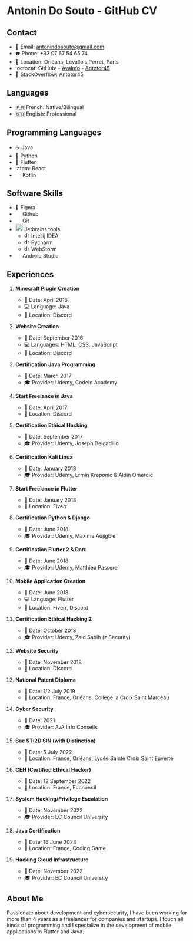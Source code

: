 # Antonin Do Souto - GitHub CV

## Contact
- :email: Email: antonindosouto@gmail.com
- :phone: Phone: +33 07 67 54 65 74
- :round_pushpin: Location: Orléans, Levallois Perret, Paris
- :octocat: GitHub:
       - [AvaInfo](https://github.com/avainfo)
       - [Antotor45](https://github.com/Antotor45)
- :mag_right: StackOverflow: [Antotor45](https://stackoverflow.com/users/1234567/antotor45)

## Languages
- :fr: French: Native/Bilingual
- :uk: English: Professional

## Programming Languages
- :coffee: Java
- :snake: Python
- :iphone: Flutter
- :atom: React
- <img src="https://upload.wikimedia.org/wikipedia/commons/thumb/0/06/Kotlin_Icon.svg/2048px-Kotlin_Icon.svg.png" width="15"/> Kotlin

## Software Skills
- :art: Figma 
- <img src="https://cdn-icons-png.flaticon.com/512/25/25231.png" width="15"/> Github
- <img src="https://upload.wikimedia.org/wikipedia/commons/thumb/3/3f/Git_icon.svg/2048px-Git_icon.svg.png" width="15"/> Git
- <img src="https://resources.jetbrains.com/storage/products/company/brand/logos/jb_beam.png" alt="drawing" width="20"/> Jetbrains tools:
     - <img src="https://upload.wikimedia.org/wikipedia/commons/thumb/9/9c/IntelliJ_IDEA_Icon.svg/1024px-IntelliJ_IDEA_Icon.svg.png" alt="drawing" width="15"/> Intellij IDEA
     - <img src="https://upload.wikimedia.org/wikipedia/commons/thumb/1/1d/PyCharm_Icon.svg/1024px-PyCharm_Icon.svg.png" alt="drawing" width="15"/> Pycharm
     - <img src="https://upload.wikimedia.org/wikipedia/commons/thumb/7/71/WebStorm_Icon.png/1200px-WebStorm_Icon.png" alt="drawing" width="15"/> WebStorm
- <img src="https://developer.android.com/static/studio/images/new-studio-logo-1.png" width="15"/> Android Studio

## Experiences
1. **Minecraft Plugin Creation**
   - :calendar: Date: April 2016
   - :computer: Language: Java
   - :round_pushpin: Location: Discord

2. **Website Creation**
   - :calendar: Date: September 2016
   - :computer: Languages: HTML, CSS, JavaScript
   - :round_pushpin: Location: Discord

3. **Certification Java Programming**
   - :calendar: Date: March 2017
   - :mortar_board: Provider: Udemy, CodeIn Academy

4. **Start Freelance in Java**
   - :calendar: Date: April 2017
   - :round_pushpin: Location: Discord

5. **Certification Ethical Hacking**
   - :calendar: Date: September 2017
   - :mortar_board: Provider: Udemy, Joseph Delgadillo

6. **Certification Kali Linux**
   - :calendar: Date: January 2018
   - :mortar_board: Provider: Udemy, Ermin Kreponic & Aldin Omerdic

7. **Start Freelance in Flutter**
   - :calendar: Date: January 2018
   - :round_pushpin: Location: Fiverr

8. **Certification Python & Django**
   - :calendar: Date: June 2018
   - :mortar_board: Provider: Udemy, Maxime Adjigble

9. **Certification Flutter 2 & Dart**
   - :calendar: Date: June 2018
   - :mortar_board: Provider: Udemy, Matthieu Passerel

10. **Mobile Application Creation**
    - :calendar: Date: June 2018
    - :computer: Language: Flutter
    - :round_pushpin: Location: Fiverr, Discord

11. **Certification Ethical Hacking 2**
    - :calendar: Date: October 2018
    - :mortar_board: Provider: Udemy, Zaid Sabih (z Security)

12. **Website Security**
    - :calendar: Date: November 2018
    - :round_pushpin: Location: Discord

13. **National Patent Diploma**
    - :calendar: Date: 1/2 July 2019
    - :round_pushpin: Location: France, Orléans, Collège la Croix Saint Marceau

14. **Cyber Security**
    - :calendar: Date: 2021
    - :mortar_board: Provider: AvA Info Conseils

15. **Bac STI2D SIN (with Distinction)**
    - :calendar: Date: 5 July 2022
    - :round_pushpin: Location: France, Orléans, Lycée Sainte Croix Saint Euverte

16. **CEH (Certified Ethical Hacker)**
    - :calendar: Date: 12 September 2022
    - :round_pushpin: Location: France, Eccouncil

17. **System Hacking/Privilege Escalation**
    - :calendar: Date: November 2022
    - :mortar_board: Provider: EC Council University

18. **Java Certification**
    - :calendar: Date: 16 June 2023
    - :round_pushpin: Location: France, Coding Game

19. **Hacking Cloud Infrastructure**
    - :calendar: Date: November 2022
    - :mortar_board: Provider: EC Council University

## About Me
Passionate about development and cybersecurity, I have been working for more than 4 years as a freelancer for companies and startups. I touch all kinds of programming and I specialize in the development of mobile applications in Flutter and Java.
